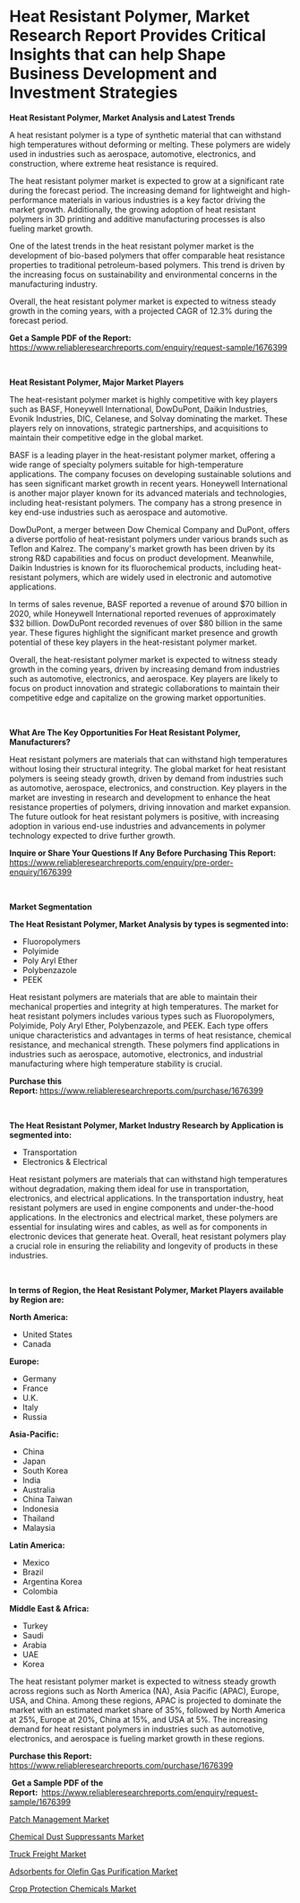 <p><h1>Heat Resistant Polymer, Market Research Report Provides Critical Insights that can help Shape Business Development and Investment Strategies</h1></p><p><strong>Heat Resistant Polymer, Market Analysis and Latest Trends</strong></p>
<p><p>A heat resistant polymer is a type of synthetic material that can withstand high temperatures without deforming or melting. These polymers are widely used in industries such as aerospace, automotive, electronics, and construction, where extreme heat resistance is required.</p><p>The heat resistant polymer market is expected to grow at a significant rate during the forecast period. The increasing demand for lightweight and high-performance materials in various industries is a key factor driving the market growth. Additionally, the growing adoption of heat resistant polymers in 3D printing and additive manufacturing processes is also fueling market growth.</p><p>One of the latest trends in the heat resistant polymer market is the development of bio-based polymers that offer comparable heat resistance properties to traditional petroleum-based polymers. This trend is driven by the increasing focus on sustainability and environmental concerns in the manufacturing industry.</p><p>Overall, the heat resistant polymer market is expected to witness steady growth in the coming years, with a projected CAGR of 12.3% during the forecast period.</p></p>
<p><strong>Get a Sample PDF of the Report:&nbsp;</strong> <a href="https://www.reliableresearchreports.com/enquiry/request-sample/1676399">https://www.reliableresearchreports.com/enquiry/request-sample/1676399</a></p>
<p>&nbsp;</p>
<p><strong>Heat Resistant Polymer, Major Market Players</strong></p>
<p><p>The heat-resistant polymer market is highly competitive with key players such as BASF, Honeywell International, DowDuPont, Daikin Industries, Evonik Industries, DIC, Celanese, and Solvay dominating the market. These players rely on innovations, strategic partnerships, and acquisitions to maintain their competitive edge in the global market.</p><p>BASF is a leading player in the heat-resistant polymer market, offering a wide range of specialty polymers suitable for high-temperature applications. The company focuses on developing sustainable solutions and has seen significant market growth in recent years. Honeywell International is another major player known for its advanced materials and technologies, including heat-resistant polymers. The company has a strong presence in key end-use industries such as aerospace and automotive.</p><p>DowDuPont, a merger between Dow Chemical Company and DuPont, offers a diverse portfolio of heat-resistant polymers under various brands such as Teflon and Kalrez. The company's market growth has been driven by its strong R&D capabilities and focus on product development. Meanwhile, Daikin Industries is known for its fluorochemical products, including heat-resistant polymers, which are widely used in electronic and automotive applications.</p><p>In terms of sales revenue, BASF reported a revenue of around $70 billion in 2020, while Honeywell International reported revenues of approximately $32 billion. DowDuPont recorded revenues of over $80 billion in the same year. These figures highlight the significant market presence and growth potential of these key players in the heat-resistant polymer market.</p><p>Overall, the heat-resistant polymer market is expected to witness steady growth in the coming years, driven by increasing demand from industries such as automotive, electronics, and aerospace. Key players are likely to focus on product innovation and strategic collaborations to maintain their competitive edge and capitalize on the growing market opportunities.</p></p>
<p>&nbsp;</p>
<p><strong>What Are The Key Opportunities For Heat Resistant Polymer, Manufacturers?</strong></p>
<p><p>Heat resistant polymers are materials that can withstand high temperatures without losing their structural integrity. The global market for heat resistant polymers is seeing steady growth, driven by demand from industries such as automotive, aerospace, electronics, and construction. Key players in the market are investing in research and development to enhance the heat resistance properties of polymers, driving innovation and market expansion. The future outlook for heat resistant polymers is positive, with increasing adoption in various end-use industries and advancements in polymer technology expected to drive further growth.</p></p>
<p><strong>Inquire or Share Your Questions If Any Before Purchasing This Report:</strong> <a href="https://www.reliableresearchreports.com/enquiry/pre-order-enquiry/1676399">https://www.reliableresearchreports.com/enquiry/pre-order-enquiry/1676399</a></p>
<p>&nbsp;</p>
<p><strong>Market Segmentation</strong></p>
<p><strong>The Heat Resistant Polymer, Market Analysis by types is segmented into:</strong></p>
<p><ul><li>Fluoropolymers</li><li>Polyimide</li><li>Poly Aryl Ether</li><li>Polybenzazole</li><li>PEEK</li></ul></p>
<p><p>Heat resistant polymers are materials that are able to maintain their mechanical properties and integrity at high temperatures. The market for heat resistant polymers includes various types such as Fluoropolymers, Polyimide, Poly Aryl Ether, Polybenzazole, and PEEK. Each type offers unique characteristics and advantages in terms of heat resistance, chemical resistance, and mechanical strength. These polymers find applications in industries such as aerospace, automotive, electronics, and industrial manufacturing where high temperature stability is crucial.</p></p>
<p><strong>Purchase this Report:&nbsp;</strong><a href="https://www.reliableresearchreports.com/purchase/1676399">https://www.reliableresearchreports.com/purchase/1676399</a></p>
<p>&nbsp;</p>
<p><strong>The Heat Resistant Polymer, Market Industry Research by Application is segmented into:</strong></p>
<p><ul><li>Transportation</li><li>Electronics & Electrical</li></ul></p>
<p><p>Heat resistant polymers are materials that can withstand high temperatures without degradation, making them ideal for use in transportation, electronics, and electrical applications. In the transportation industry, heat resistant polymers are used in engine components and under-the-hood applications. In the electronics and electrical market, these polymers are essential for insulating wires and cables, as well as for components in electronic devices that generate heat. Overall, heat resistant polymers play a crucial role in ensuring the reliability and longevity of products in these industries.</p></p>
<p>&nbsp;</p>
<p><strong>In terms of Region, the Heat Resistant Polymer, Market Players available by Region are:</strong></p>
<p>
    <p> <strong> North America: </strong>
        <ul>
            <li>United States</li>
            <li>Canada</li>
        </ul>
        </p> 
    <p> <strong> Europe: </strong>
        <ul>
            <li>Germany</li>
            <li>France</li>
            <li>U.K.</li>
            <li>Italy</li>
            <li>Russia</li>
        </ul>
        </p> 
    <p> <strong> Asia-Pacific: </strong>
        <ul>
            <li>China</li>
            <li>Japan</li>
            <li>South Korea</li>
            <li>India</li>
            <li>Australia</li>
            <li>China Taiwan</li>
            <li>Indonesia</li>
            <li>Thailand</li>
            <li>Malaysia</li>
        </ul>
        </p> 
    <p> <strong> Latin America: </strong>
        <ul>
            <li>Mexico</li>
            <li>Brazil</li>
            <li>Argentina Korea</li>
            <li>Colombia</li>
        </ul>
        </p> 
    <p> <strong> Middle East & Africa: </strong>
        <ul>
            <li>Turkey</li>
            <li>Saudi</li>
            <li>Arabia</li>
            <li>UAE</li>
            <li>Korea</li>
        </ul>
    </p>
    </p>
<p><p>The heat resistant polymer market is expected to witness steady growth across regions such as North America (NA), Asia Pacific (APAC), Europe, USA, and China. Among these regions, APAC is projected to dominate the market with an estimated market share of 35%, followed by North America at 25%, Europe at 20%, China at 15%, and USA at 5%. The increasing demand for heat resistant polymers in industries such as automotive, electronics, and aerospace is fueling market growth in these regions.</p></p>
<p><strong>Purchase this Report: </strong><a href="https://www.reliableresearchreports.com/purchase/1676399">https://www.reliableresearchreports.com/purchase/1676399</a></p>
<p>&nbsp;<strong>Get a Sample PDF of the Report:&nbsp;&nbsp;</strong><a href="https://www.reliableresearchreports.com/enquiry/request-sample/1676399">https://www.reliableresearchreports.com/enquiry/request-sample/1676399</a></p>
<p><strong></strong></p>
<p><p><a href="https://medium.com/@suepiper766/decoding-patch-management-market-metrics-market-share-trends-and-growth-patterns-fce14a08fbba">Patch Management Market</a></p><p><a href="https://medium.com/@christianchavez757/chemical-dust-suppressants-market-size-reveals-the-best-marketing-channels-in-global-industry-8c22b6d9692a">Chemical Dust Suppressants Market</a></p><p><a href="https://medium.com/@suepiper766/analyzing-truck-freight-market-global-industry-perspective-and-forecast-2024-to-2031-f3b015fc66a4">Truck Freight Market</a></p><p><a href="https://github.com/nicholepatriciadoylenwnrjr0/Market-Research-Report-List-1/blob/main/adsorbents-for-olefin-gas-purification-market.md">Adsorbents for Olefin Gas Purification Market</a></p><p><a href="https://medium.com/@christianchavez757/crop-protection-chemicals-nbsp-market-focuses-on-market-share-size-and-projected-forecast-till-05fcb74e5857">Crop Protection Chemicals Market</a></p></p>